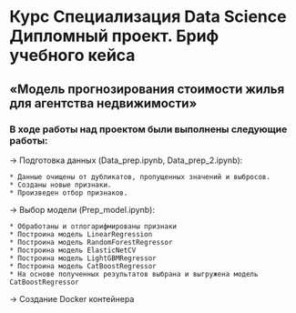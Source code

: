 # Курс Специализация Data Science Дипломный проект. Бриф учебного кейса 
## «Модель прогнозирования стоимости жилья для агентства недвижимости»


### В ходе работы над проектом были выполнены следующие работы:

→ Подготовка данных (Data_prep.ipynb, Data_prep_2.ipynb):

    * Данные очищены от дубликатов, пропущенных значений и выбросов.
    * Созданы новые признаки.
    * Произведен отбор признаков.

→ Выбор модели (Prep_model.ipynb):

    * Обработаны и отлогарифмированы признаки
    * Построина модель LinearRegression
    * Построина модель RandomForestRegressor
    * Построина модель ElasticNetCV
    * Построина модель LightGBMRegressor
    * Построина модель CatBoostRegressor
    * На основе полученных результатов выбрана и выгружена модель CatBoostRegressor


→ Создание Docker контейнера
